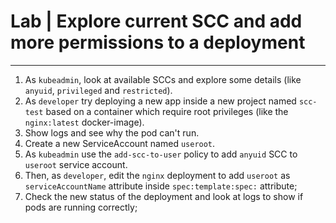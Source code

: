 # Lab | Explore current SCC and add more permissions to a deployment

---

1. As `kubeadmin`, look at available SCCs and explore some details (like
   `anyuid`, `privileged` and `restricted`).
2. As `developer` try deploying a new app inside a new project named `scc-test`
   based on a container which require root privileges (like the `nginx:latest`
   docker-image).
3. Show logs and see why the pod can't run.
4. Create a new ServiceAccount named `useroot`.
5. As `kubeadmin` use the `add-scc-to-user` policy to add `anyuid` SCC to
   `useroot` service account.
6. Then, as `developer`, edit the `nginx` deployment to add `useroot` as
   `serviceAccountName` attribute inside `spec:template:spec:` attribute;
7. Check the new status of the deployment and look at logs to show if pods are
   running correctly;
